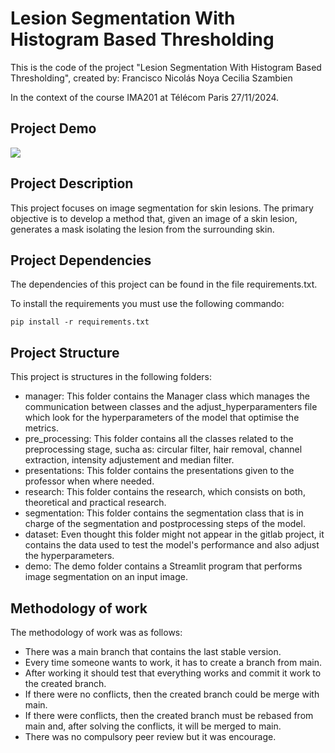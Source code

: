 # Lesion Segmentation With Histogram Based Thresholding

This is the code of the project "Lesion Segmentation With Histogram Based Thresholding", created by: 
Francisco Nicolás Noya
Cecilia Szambien

In the context of the course IMA201 at Télécom Paris
27/11/2024.

## Project Demo
![](https://github.com/NicolasNoya/SkinLessionSegmentation/blob/feature/gif/gif_demo.gif)



## Project Description

This project focuses on image segmentation for skin lesions. The primary objective is to develop a method that, given an image of a skin lesion, generates a mask isolating the lesion from the surrounding skin.

## Project Dependencies

The dependencies of this project can be found in the file requirements.txt.

To install the requirements you must use the following commando:

`pip install -r requirements.txt`

## Project Structure

This project is structures in the following folders:

- manager: This folder contains the Manager class which manages the communication between classes and the adjust_hyperparamenters file which look for the hyperparameters of the model that optimise the metrics.
- pre_processing: This folder contains all the classes related to the preprocessing stage, sucha as: circular filter, hair removal, channel extraction, intensity adjustement and median filter.
- presentations: This folder contains the presentations given to the professor when where needed.
- research: This folder contains the research, which consists on both, theoretical and practical research.
- segmentation: This folder contains the segmentation class that is in charge of the segmentation and postprocessing steps of the model.
- dataset: Even thought this folder might not appear in the gitlab project, it contains the data used to test the model's performance and also adjust the hyperparameters.
- demo: The demo folder contains a Streamlit program that performs image segmentation on an input image.

## Methodology of work

The methodology of work was as follows: 

- There was a main branch that contains the last stable version.
- Every time someone wants to work, it has to create a branch from main.
- After working it should test that everything works and commit it work to the created branch.
- If there were no conflicts, then the created branch could be merge with main.
- If there were conflicts, then the created branch must be rebased from main and, after solving the conflicts, it will be merged to main.
- There was no compulsory peer review but it was encourage.

<!-- 
# Editing this README

When you're ready to make this README your own, just edit this file and use the handy template below (or feel free to structure it however you want - this is just a starting point!). Thanks to [makeareadme.com](https://www.makeareadme.com/) for this template.

## Suggestions for a good README

Every project is different, so consider which of these sections apply to yours. The sections used in the template are suggestions for most open source projects. Also keep in mind that while a README can be too long and detailed, too long is better than too short. If you think your README is too long, consider utilizing another form of documentation rather than cutting out information.

## Name
Choose a self-explaining name for your project.

## Description
Let people know what your project can do specifically. Provide context and add a link to any reference visitors might be unfamiliar with. A list of Features or a Background subsection can also be added here. If there are alternatives to your project, this is a good place to list differentiating factors.

## Badges
On some READMEs, you may see small images that convey metadata, such as whether or not all the tests are passing for the project. You can use Shields to add some to your README. Many services also have instructions for adding a badge.

## Visuals
Depending on what you are making, it can be a good idea to include screenshots or even a video (you'll frequently see GIFs rather than actual videos). Tools like ttygif can help, but check out Asciinema for a more sophisticated method.

## Installation
Within a particular ecosystem, there may be a common way of installing things, such as using Yarn, NuGet, or Homebrew. However, consider the possibility that whoever is reading your README is a novice and would like more guidance. Listing specific steps helps remove ambiguity and gets people to using your project as quickly as possible. If it only runs in a specific context like a particular programming language version or operating system or has dependencies that have to be installed manually, also add a Requirements subsection.

## Usage
Use examples liberally, and show the expected output if you can. It's helpful to have inline the smallest example of usage that you can demonstrate, while providing links to more sophisticated examples if they are too long to reasonably include in the README.

## Support
Tell people where they can go to for help. It can be any combination of an issue tracker, a chat room, an email address, etc.

## Roadmap
If you have ideas for releases in the future, it is a good idea to list them in the README.

## Contributing
State if you are open to contributions and what your requirements are for accepting them.

For people who want to make changes to your project, it's helpful to have some documentation on how to get started. Perhaps there is a script that they should run or some environment variables that they need to set. Make these steps explicit. These instructions could also be useful to your future self.

You can also document commands to lint the code or run tests. These steps help to ensure high code quality and reduce the likelihood that the changes inadvertently break something. Having instructions for running tests is especially helpful if it requires external setup, such as starting a Selenium server for testing in a browser.

## Authors and acknowledgment
Show your appreciation to those who have contributed to the project.

## License
For open source projects, say how it is licensed.

## Project status
If you have run out of energy or time for your project, put a note at the top of the README saying that development has slowed down or stopped completely. Someone may choose to fork your project or volunteer to step in as a maintainer or owner, allowing your project to keep going. You can also make an explicit request for maintainers. -->
